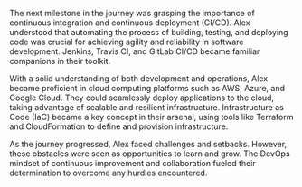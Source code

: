 The next milestone in the journey was grasping the importance of continuous integration and continuous deployment (CI/CD). Alex understood that automating the process of building, testing, and deploying code was crucial for achieving agility and reliability in software development. Jenkins, Travis CI, and GitLab CI/CD became familiar companions in their toolkit.

With a solid understanding of both development and operations, Alex became proficient in cloud computing platforms such as AWS, Azure, and Google Cloud. They could seamlessly deploy applications to the cloud, taking advantage of scalable and resilient infrastructure. Infrastructure as Code (IaC) became a key concept in their arsenal, using tools like Terraform and CloudFormation to define and provision infrastructure.

As the journey progressed, Alex faced challenges and setbacks. However, these obstacles were seen as opportunities to learn and grow. The DevOps mindset of continuous improvement and collaboration fueled their determination to overcome any hurdles encountered.
